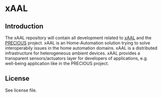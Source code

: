 # xAAL

## Introduction
The xAAL repository will contain all development related to [xAAL](http://recherche.telecom-bretagne.eu/xaal/) and the
[PRECIOUS](http://www.thepreciousproject.eu/) project.
xAAL is an Home-Automation solution trying to solve interoperabily issues in the home automation domains. xAAL is a distributed infrastructure for heterogeneous ambient devices.
xAAL provides a transparent sensors/actuators layer for developers of applications, e.g. well-being application like in the PRECIOUS project. 


## License
See license file.
